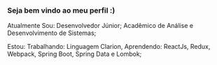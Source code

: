 ### Seja bem vindo ao meu perfil :)

<!--
**BrunoHM/BrunoHM** is a ✨ _special_ ✨ repository because its `README.md` (this file) appears on your GitHub profile.

Here are some ideas to get you started:

- 🔭 I’m currently working on ...
- 🌱 I’m currently learning ...
- 👯 I’m looking to collaborate on ...
- 🤔 I’m looking for help with ...
- 💬 Ask me about ...
- 📫 How to reach me: ...
- 😄 Pronouns: ...
- ⚡ Fun fact: ...
-->

Atualmente 
  Sou:
    Desenvolvedor Júnior;
    Acadêmico de Análise e Desenvolvimento de Sistemas;
    
  Estou:
    Trabalhando: Linguagem Clarion,
    Aprendendo: ReactJs, Redux, Webpack, Spring Boot, Spring Data e Lombok;
  
  
